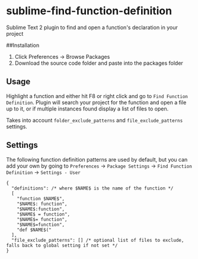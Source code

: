 # sublime-find-function-definition

Sublime Text 2 plugin to find and open a function's declaration in your project

##Installation

1. Click Preferences -> Browse Packages
2. Download the source code folder and paste into the packages folder

## Usage

Highlight a function and either hit F8 or right click and go to `Find Function Definition`.  Plugin will search your project for the function and open a file up to it, or if multiple instances found display a list of files to open.

Takes into account `folder_exclude_patterns` and `file_exclude_patterns` settings.

## Settings

The following function definition patterns are used by default, but you can add your own by going to `Preferences` -> `Package Settings` -> `Find Function Definition` -> `Settings - User`

```
{
  "definitions": /* where $NAME$ is the name of the function */
  [
    "function $NAME$",
    "$NAME$: function",
    "$NAME$:function",
    "$NAME$ = function",
    "$NAME$= function",
    "$NAME$=function",
    "def $NAME$("
  ],
  "file_exclude_patterns": [] /* optional list of files to exclude, falls back to global setting if not set */
}
```